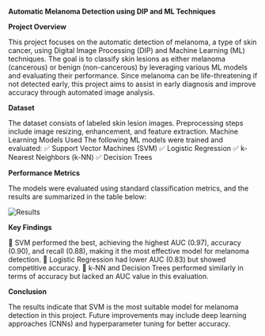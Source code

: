 **Automatic Melanoma Detection using DIP and ML Techniques**

**Project Overview**

This project focuses on the automatic detection of melanoma, a type of skin cancer, using Digital Image Processing (DIP) and Machine Learning (ML) techniques. The goal is to classify skin lesions as either melanoma (cancerous) or benign (non-cancerous) by leveraging various ML models and evaluating their performance. Since melanoma can be life-threatening if not detected early, this project aims to assist in early diagnosis and improve accuracy through automated image analysis.

**Dataset**

The dataset consists of labeled skin lesion images.
Preprocessing steps include image resizing, enhancement, and feature extraction.
Machine Learning Models Used
The following ML models were trained and evaluated:
✅ Support Vector Machines (SVM)
✅ Logistic Regression
✅ k-Nearest Neighbors (k-NN)
✅ Decision Trees

**Performance Metrics**

The models were evaluated using standard classification metrics, and the results are summarized in the table below:

![Results](https://github.com/user-attachments/assets/a5b56bad-b9a9-4e74-b7c4-adf2afc31035)

**Key Findings**

📌 SVM performed the best, achieving the highest AUC (0.97), accuracy (0.90), and recall (0.88), making it the most effective model for melanoma detection.
📌 Logistic Regression had lower AUC (0.83) but showed competitive accuracy.
📌 k-NN and Decision Trees performed similarly in terms of accuracy but lacked an AUC value in this evaluation.

**Conclusion**

The results indicate that SVM is the most suitable model for melanoma detection in this project. Future improvements may include deep learning approaches (CNNs) and hyperparameter tuning for better accuracy.
